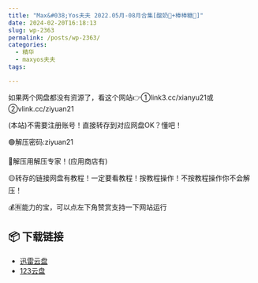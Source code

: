 ```yaml
---
title: "Max&#038;Yos夫夫 2022.05月-08月合集[酸奶🥛+棒棒糖🍭]"
date: 2024-02-20T16:18:13
slug: wp-2363
permalink: /posts/wp-2363/
categories:
  - 精华
  - maxyos夫夫
tags:

---
```


如果两个网盘都没有资源了，看这个网站👉①link3.cc/xianyu21或②vlink.cc/ziyuan21

(本站)不需要注册账号！直接转存到对应网盘OK？懂吧！

🟢解压密码:ziyuan21

🔵解压用解压专家！(应用商店有)

🟡转存的链接网盘有教程！一定要看教程！按教程操作！不按教程操作你不会解压！

💰🈶能力的宝，可以点左下角赞赏支持一下网站运行

## 📦 下载链接
- [迅雷云盘](https://blziyuan21.com/pay-download/2363?key=ba58a83e4b&down_id=0)
- [123云盘](https://blziyuan21.com/pay-download/2363?key=ba58a83e4b&down_id=1)

